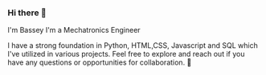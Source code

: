 ### Hi there 👋
I'm Bassey
I'm a Mechatronics Engineer

I have a strong foundation in Python, HTML,CSS, Javascript and SQL which I've utilized in various projects. Feel free to explore and reach out if you have any questions or opportunities for collaboration. 🚀
